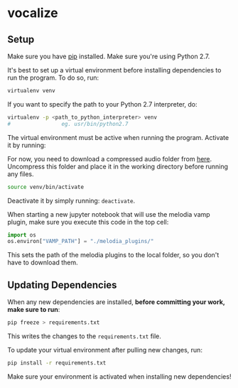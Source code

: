 # vocalize

## Setup

Make sure you have [pip](https://pip.pypa.io/en/stable/installing/) installed. Make sure you're using Python 2.7.

It's best to set up a virtual environment before installing dependencies to run the program. To do so, run:

```sh
virtualenv venv
```

If you want to specify the path to your Python 2.7 interpreter, do:

```sh
virtualenv -p <path_to_python_interpreter> venv
#                eg. usr/bin/python2.7
```

The virtual environment must be active when running the program. Activate it by running:

For now, you need to download a compressed audio folder from [here](https://drive.google.com/file/d/1mZwDNJIu21CaAo5-2-ITv7e-7oGCU6Gs/view?usp=sharing). Uncompress this folder and place it in the working directory before running any files.

```sh
source venv/bin/activate
```

Deactivate it by simply running: `deactivate`.

When starting a new jupyter notebook that will use the melodia vamp plugin, make sure you execute this code in the top cell:

```python
import os
os.environ["VAMP_PATH"] = "./melodia_plugins/"
```

This sets the path of the melodia plugins to the local folder, so you don't have to download them.

## Updating Dependencies

When any new dependencies are installed, **before committing your work, make sure to run**:

```sh
pip freeze > requirements.txt
```

This writes the changes to the `requirements.txt` file.

To update your virtual environment after pulling new changes, run:

```sh
pip install -r requirements.txt
```

Make sure your environment is activated when installing new dependencies!

